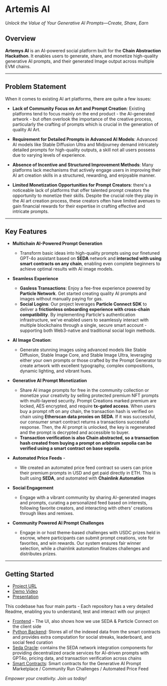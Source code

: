 # Artemis AI

*Unlock the Value of Your Generative AI Prompts—Create, Share, Earn*

## Overview

**Artemys AI** is an AI-powered social platform built for the **Chain Abstraction Hackathon**. It enables users to generate, share, and monetize high-quality generative AI prompts, and their generated Image output across multiple EVM chains.

---

## Problem Statement
When it comes to existing AI art platforms, there are quite a few issues:

- **Lack of Community Focus on Art and Prompt Creation**: Existing platforms tend to focus mainly on the end product - the AI-generated artwork - but often overlook the importance of the creative process, particularly the crafting of prompts which is crucial in the generation of quality AI Art.

- **Requirement for Detailed Prompts in Advanced AI Models**: Advanced AI models like Stable Diffusion Ultra and Midjourney demand intricately detailed prompts for high-quality outputs, a skill not all users possess due to varying levels of experience.

- **Absence of Incentive and Structured Improvement Methods**: Many platforms lack mechanisms that actively engage users in improving their AI art creation skills in a structured, rewarding, and enjoyable manner.

- **Limited Monetization Opportunities for Prompt Creators**: there's a noticeable lack of platforms that offer talented prompt creators the opportunity to monetize their skills. Despite the crucial role they play in the AI art creation process, these creators often have limited avenues to gain financial rewards for their expertise in crafting effective and intricate prompts.

---

## Key Features
- **Multichain AI-Powered Prompt Generation**

  - Transform basic ideas into high-quality prompts using our finetuned GPT-4o assistant based on **SEDA** network and **interacted with using smart contracts on any chain**, enabling even complete beginners to achieve optimal results with AI image models.

- **Seamless Experience**

  - **Gasless Transactions**: Enjoy a fee-free experience powered by **Particle Network**. Get started creating quality AI prompts and images without manually paying for gas.
  - **Social Logins**: Our project leverages **Particle Connect SDK** to deliver a **frictionless onboarding experience with cross-chain compatibility**. By implementing Particle's authentication infrastructure, we've enabled users to seamlessly interact with multiple blockchains through a single, secure smart account - supporting both Web3-native and traditional social login methods.
    
- **AI Image Creation**: 

  - Generate stunning images using advanced models like Stable Diffusion, Stable Image Core, and Stable Image Ultra, leveraging either your own prompts or those crafted by the Prompt Generator to create artwork with excellent typography, complex compositions, dynamic lighting, and vibrant hues.

- **Generative AI Prompt Monetization**

   - Share AI image prompts for free in the community collection or monetize your creativity by selling protected premium NFT prompts with multi-layered security. Prompt Creations marked premium are locked, AES encrypted, and require **tx-gated access**. When users buy a prompt nft on any chain, the transaction hash is verified on chain using **Etherscan data proxies on** **SEDA**. If it was successful, our consumer smart contract returns a transactions successful response. Then, the AI prompt is unlocked, the key is regenerated and the prompt is decrypted and accessible to buyer.
   - **Transaction verification is also Chain abstracted, so a transaction hash created from buying a prompt on arbitrum sepolia can be verified using a smart contract on base sepolia**. 

- **Automated Price Feeds** - 
  - We created an automated price feed contract so users can price their premium prompts in USD and get paid directly in ETH. This is built using **SEDA**, and automated with **Chainlink Automation**

- **Social Engagement** 
  - Engage with a vibrant community by sharing AI-generated images and prompts, curating a personalized feed based on interests, following favorite creators, and interacting with others' creations through likes and remixes.

- **Community Powered AI Prompt Challenges**

   - Engage in or host theme-based challenges with USDC prizes held in escrow, where participants can submit prompt creations, vote for favorites, and win rewards. Our system ensures fair winner selection, while a chainlink automation finalizes challenges and distributes prizes.
      
---

## Getting Started
-  [Project URL](https://artemis-multichain-mi8d.vercel.app/)
- [Demo Video](https://youtu.be/Dq6D1nq1Q7w)
- [Presentation](https://gamma.app/docs/Artemis-AI-Unleashing-Creativity-in-the-Blockchain-Era-04pk1l3loy0uoxk?mode=present#card-iy8u9fv4w04yi74)


 This codebase has four main parts - Each repository has a very detailed Readme, enabling you to understand, test and interact with our project
  - [Frontend](https://github.com/Artemis-Multichain/frontend) - The UI, also shows how we use SEDA & Particle Connect on the client side
  - [Python Backend](https://github.com/Artemis-Multichain/backend): Stores all of the indexed data from the smart contracts and provides extra computation for social streaks, leaderboard, and social feed curation
  - [Seda Oracle](https://github.com/Artemis-Multichain/seda-oracle): contains the SEDA network integration components for providing decentralized oracle services for AI-driven prompts with GPT4o, pricing data, and transaction verification across chains
  - [Smart Contracts](https://github.com/Artemis-Multichain/evm-contracts): Smart contracts for the Generative AI Prompt Marketplace / Community Run Challenges / Automated Price Feed

*Empower your creativity. Join us today!*
